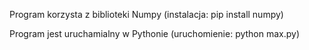 Program korzysta z biblioteki Numpy (instalacja: pip install numpy)

Program jest uruchamialny w Pythonie (uruchomienie: python max.py)
